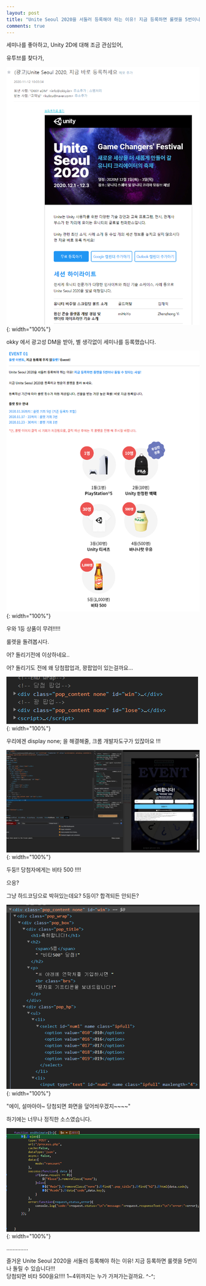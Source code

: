 ```yaml
---
layout: post
title: "Unite Seoul 2020을 서둘러 등록해야 하는 이유! 지금 등록하면 룰렛을 5번이나 돌릴 수 있다는 사실!"
comments: true
---
```

   
세미나를 좋아하고, Unity 2D에 대해 조금 관심있어,
     
유투브를 찾다가,    
  
![event0](/images/20201112event00.PNG){: width="100%"}






okky 에서 광고성 DM을 받아, 별 생각없이 세미나를 등록했습니다.     
   
   
   
   
   
   
![event1](/images/20201112event01.PNG){: width="100%"}
    
    
    
    
우와 1등 상품이 무려!!!!!   
  
룰렛을 돌려봅시다.    
    
어? 돌리기전에 이상하네요..      
  
어? 돌리기도 전에 왜 당첨팝업과, 꽝팝업이 있는걸까요...  
  
  
  
  
  
![event2](/images/20201112event02.PNG){: width="100%"}
  
  
  
우리에겐 display none; 을 해결해줄, 크롬 개발자도구가 있잖아요 !!!   
  
  
  
![event3](/images/20201112event03.PNG){: width="100%"}
  
  
  
두둥!! 당첨자에게는 비타 500 !!!!  
  
으응?  
  
그냥 하드코딩으로 박혀있는데요? 5등이? 합격되든 안되든?   
  
  
  
![event4](/images/20201112event04.PNG){: width="100%"}
  
  
  
"에이, 설마아아~ 당첨되면 화면을 덮어씌우겠지~~~~"  
  
하기에는 너무나 정직한 소스였습니다.     
  
![event5](/images/20201112event05.PNG){: width="100%"}
   
   
..............  

   
즐거운 Unite Seoul 2020을 서둘러 등록해야 하는 이유! 지금 등록하면 룰렛을 5번이나 돌릴 수 있습니다!!!    
당첨되면 비타 500을요!!!! 1~4위까지는 누가 가져가는걸까요. ^-^;    
  













